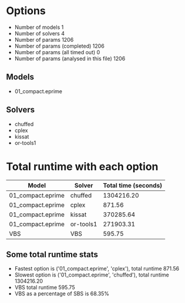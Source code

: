 

# Options


- Number of models 1
- Number of solvers 4
- Number of params 1206
- Number of params (completed) 1206
- Number of params (all timed out) 0
- Number of params (analysed in this file) 1206


## Models


 - 01_compact.eprime


## Solvers


 - chuffed
 - cplex
 - kissat
 - or-tools1


# Total runtime with each option


 | Model | Solver | Total time (seconds) | 
 | -- | -- | -- | 
 | 01_compact.eprime | chuffed | 1304216.20 | 
 | 01_compact.eprime | cplex | 871.56 | 
 | 01_compact.eprime | kissat | 370285.64 | 
 | 01_compact.eprime | or-tools1 | 271903.31 | 
 | VBS | VBS | 595.75 | 


## Some total runtime stats


 - Fastest option is ('01_compact.eprime', 'cplex'), total runtime 871.56
 - Slowest option is ('01_compact.eprime', 'chuffed'), total runtime 1304216.20
 - VBS total runtime 595.75
 - VBS as a percentage of SBS is 68.35%
